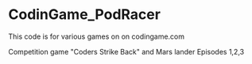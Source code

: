 # CodinGame_PodRacer
This code is for various games on on codingame.com

Competition game "Coders Strike Back" and Mars lander Episodes 1,2,3
